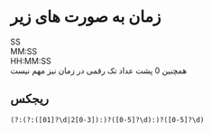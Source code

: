 # زمان به صورت های زیر

SS<br>
MM:SS<br>
HH:MM:SS<br>
همچنین 0 پشت عداد تک رقمی در زمان نیز مهم نیست 

## ریجکس
``
(?:(?:([01]?\d|2[0-3]):)?([0-5]?\d):)?([0-5]?\d)
``
